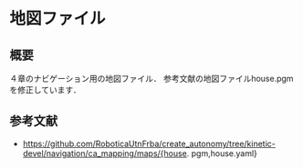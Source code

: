 # 地図ファイル

## 概要
４章のナビゲーション用の地図ファイル．
参考文献の地図ファイルhouse.pgmを修正しています．

## 参考文献
- https://github.com/RoboticaUtnFrba/create_autonomy/tree/kinetic-devel/navigation/ca_mapping/maps/{house.
pgm,house.yaml}
